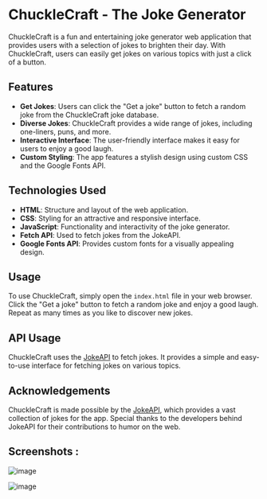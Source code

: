 # ChuckleCraft - The Joke Generator

ChuckleCraft is a fun and entertaining joke generator web application that provides users with a selection of jokes to brighten their day. With ChuckleCraft, users can easily get jokes on various topics with just a click of a button.

## Features

- **Get Jokes**: Users can click the "Get a joke" button to fetch a random joke from the ChuckleCraft joke database.
- **Diverse Jokes**: ChuckleCraft provides a wide range of jokes, including one-liners, puns, and more.
- **Interactive Interface**: The user-friendly interface makes it easy for users to enjoy a good laugh.
- **Custom Styling**: The app features a stylish design using custom CSS and the Google Fonts API.

## Technologies Used

- **HTML**: Structure and layout of the web application.
- **CSS**: Styling for an attractive and responsive interface.
- **JavaScript**: Functionality and interactivity of the joke generator.
- **Fetch API**: Used to fetch jokes from the JokeAPI.
- **Google Fonts API**: Provides custom fonts for a visually appealing design.

## Usage

To use ChuckleCraft, simply open the `index.html` file in your web browser. Click the "Get a joke" button to fetch a random joke and enjoy a good laugh. Repeat as many times as you like to discover new jokes.

## API Usage

ChuckleCraft uses the [JokeAPI](https://jokeapi.dev/) to fetch jokes. It provides a simple and easy-to-use interface for fetching jokes on various topics.

## Acknowledgements

ChuckleCraft is made possible by the [JokeAPI](https://jokeapi.dev/), which provides a vast collection of jokes for the app. Special thanks to the developers behind JokeAPI for their contributions to humor on the web.

## Screenshots :

![image](https://github.com/JeremiahRanen7/ChuckleCraft/assets/141173239/458fef42-6e92-449e-a089-99263632d1a4)

![image](https://github.com/JeremiahRanen7/ChuckleCraft/assets/141173239/3ebef7a8-1eb0-4d09-b316-ca7f0e78b3bb)


